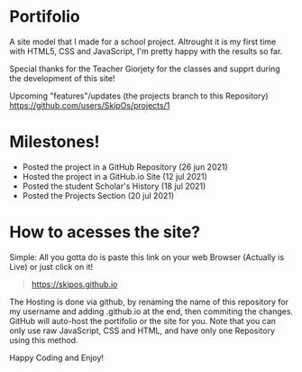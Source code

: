 # Portifolio
A site model that I made for a school project.
Altrought it is my first time with HTML5, CSS and JavaScript, I'm pretty happy with the results so far.

Special thanks for the Teacher Giorjety for the classes and supprt during the development of this site!

Upcoming "features"/updates (the projects branch to this Repository)
https://github.com/users/SkipOs/projects/1

# Milestones!
- Posted the project in a GitHub Repository (26 jun 2021)
- Hosted the project in a GitHub.io Site (12 jul 2021)
- Posted the student Scholar's History (18 jul 2021)
- Posted the Projects Section (20 jul 2021)

# How to acesses the site?
Simple: All you gotta do is paste this link on your web Browser (Actually is Live) or just click on it!
> https://skipos.github.io

The Hosting is done via github, by renaming the name of this repository for my username and adding .github.io at the end, then commiting the changes. GitHub will auto-host the portifolio or the site for you. Note that you can only use raw JavaScript, CSS and HTML, and have only one Repository using this method. 

Happy Coding and Enjoy!
